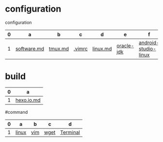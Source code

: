 # configuration
configuration

0|a|b|c|d|e|f
---|---|---|---|---|---|---
1|[software.md](https://github.com/hoseahsu/configuration/blob/master/config/software.md)|[tmux.md](https://github.com/hoseahsu/configuration/blob/master/config/tmux.md)|[.vimrc](https://github.com/hoseahsu/configuration/blob/master/config/.vimrc)|[linux.md](https://github.com/hoseahsu/configuration/blob/master/config/linux.md)|[oracle-jdk](https://github.com/hoseahsu/configuration/blob/master/config/oracle-jdk.md)|[android-studio-linux](https://github.com/hoseahsu/configuration/blob/master/config/android-studio-linux.md)

# build

0|a
---|---
1|[hexo.io.md](https://github.com/hoseahsu/configuration/blob/master/build/hexo.io.md)
[]()
[]()
[]()

#command


0|a|b|c|d
---|---|---|---|---
1|[linux](https://github.com/hoseahsu/configuration/blob/master/command/linux.md)|[vim](https://github.com/hoseahsu/configuration/blob/master/command/vim.md)|[wget](https://github.com/hoseahsu/configuration/blob/master/command/wget.md)|[Terminal](https://github.com/hoseahsu/configuration/blob/master/command/Terminal.md)
